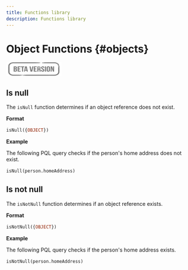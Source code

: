 ```yaml
---
title: Functions library
description: Functions library
---
```

# Object Functions {#objects}

![](../../assets/do-not-localize/badge.png)

## Is null

The `isNull` function determines if an object reference does not exist.

**Format**

```sql
isNull({OBJECT})
```

**Example**

The following PQL query checks if the person's home address does not exist.

```sql
isNull(person.homeAddress)
```

## Is not null

The `isNotNull` function determines if an object reference exists.

**Format**

```sql
isNotNull({OBJECT})
```

**Example**

The following PQL query checks if the person's home address exists.

```sql
isNotNull(person.homeAddress)
```
